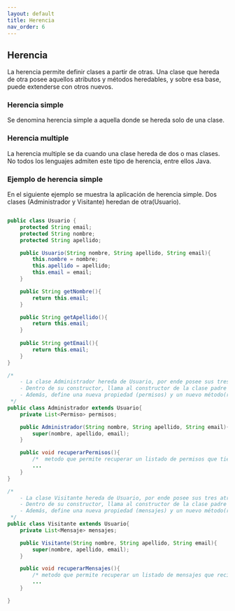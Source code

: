 ```yaml
---
layout: default
title: Herencia
nav_order: 6
---
```

## Herencia

La herencia permite definir clases a partir de otras. Una clase que hereda de otra posee aquellos atributos y métodos heredables, y sobre esa base, puede extenderse con otros nuevos.

### Herencia simple

Se denomina herencia simple a aquella donde se hereda solo de una clase.

### Herencia multiple

La herencia multiple se da cuando una clase hereda de dos o mas clases. No todos los lenguajes admiten este tipo de herencia, entre ellos Java.

### Ejemplo de herencia simple
En el siguiente ejemplo se muestra la aplicación de herencia simple. Dos clases (Administrador y Visitante) heredan de otra(Usuario).

```java

public class Usuario {
    protected String email;
    protected String nombre;
    protected String apellido;

    public Usuario(String nombre, String apellido, String email){
        this.nombre = nombre; 
        this.apellido = apellido;
        this.email = email;
    }

    public String getNombre(){
        return this.email;
    }

    public String getApellido(){
        return this.email;
    }
    
    public String getEmail(){
        return this.email;
    }
}

/* 
    - La clase Administrador hereda de Usuario, por ende posee sus tres atributos y sus tres metodos
    - Dentro de su constructor, llama al constructor de la clase padre
    - Además, define una nueva propiedad (permisos) y un nuevo método(recuperarPermisos)
 */
public class Administrador extends Usuario{
    private List<Permiso> permisos;

    public Administrador(String nombre, String apellido, String email){
        super(nombre, apellido, email);
    }

    public void recuperarPermisos(){
        /*  metodo que permite recuperar un listado de permisos que tiene el usuario administrador */
        ...
    }
}

/* 
    - La clase Visitante hereda de Usuario, por ende posee sus tres atributos y sus tres metodos
    - Dentro de su constructor, llama al constructor de la clase padre
    - Además, define una nueva propiedad (mensajes) y un nuevo método(recuperarMensajes)
 */
public class Visitante extends Usuario{
    private List<Mensaje> mensajes;

    public Visitante(String nombre, String apellido, String email){
        super(nombre, apellido, email);
    }

    public void recuperarMensajes(){
        /* metodo que permite recuperar un listado de mensajes que recibió el usuario */
        ...
    }

}
```